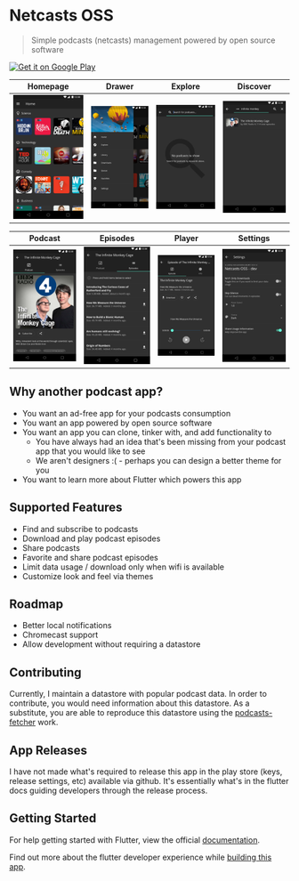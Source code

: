 # Netcasts OSS

> Simple podcasts (netcasts) management powered by open source software

<a href='https://play.google.com/store/apps/details?id=io.eemp.netcastsOSS&pcampaignid=MKT-Other-global-all-co-prtnr-py-PartBadge-Mar2515-1'>
  <img alt='Get it on Google Play' src='https://play.google.com/intl/en_us/badges/images/generic/en_badge_web_generic.png'/>
</a>

|Homepage|Drawer|Explore|Discover|
|-----|-----|-----|-----|
|![Homepage](android/fastlane/metadata/android/en-US/images/phoneScreenshots/Nexus%205X-home.png)|![Drawer](android/fastlane/metadata/android/en-US/images/phoneScreenshots/Nexus%205X-drawer.png)|![Explore](android/fastlane/metadata/android/en-US/images/phoneScreenshots/Nexus%205X-explore.png)|![Discover](android/fastlane/metadata/android/en-US/images/phoneScreenshots/Nexus%205X-explore-with-results.png)

|Podcast|Episodes|Player|Settings|
|-----|-----|-----|-----|
|![Podcast](android/fastlane/metadata/android/en-US/images/phoneScreenshots/Nexus%205X-podcast.png)|![Episodes](android/fastlane/metadata/android/en-US/images/phoneScreenshots/Nexus%205X-episodes.png)|![Player](android/fastlane/metadata/android/en-US/images/phoneScreenshots/Nexus%205X-episode.png)|![Settings](android/fastlane/metadata/android/en-US/images/phoneScreenshots/Nexus%205X-settings.png)

## Why another podcast app?

* You want an ad-free app for your podcasts consumption
* You want an app powered by open source software
* You want an app you can clone, tinker with, and add functionality to
  * You have always had an idea that's been missing from your podcast app that you would like to see
  * We aren't designers :( - perhaps you can design a better theme for you
* You want to learn more about Flutter which powers this app

## Supported Features

* Find and subscribe to podcasts
* Download and play podcast episodes
* Share podcasts
* Favorite and share podcast episodes
* Limit data usage / download only when wifi is available
* Customize look and feel via themes

## Roadmap

* Better local notifications
* Chromecast support
* Allow development without requiring a datastore

## Contributing

Currently, I maintain a datastore with popular podcast data.  In order to
contribute, you would need information about this datastore.  As a substitute,
you are able to reproduce
this datastore using the [podcasts-fetcher](/packages/podcasts-fetcher) work.

## App Releases

I have not made what's required to release this app in the play store
(keys, release settings, etc) available via github.  It's essentially
what's in the flutter docs guiding developers through the release process.

## Getting Started

For help getting started with Flutter, view the official
[documentation](https://flutter.io/).

Find out more about the flutter developer experience
while [building this app](https://eemp.io/2019/02/04/first-serious-flutter-app/).
